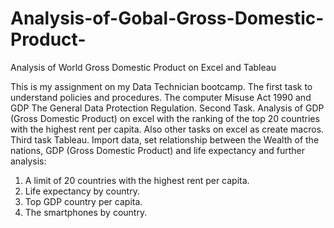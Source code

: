 # Analysis-of-Gobal-Gross-Domestic-Product-
Analysis of World Gross Domestic Product on Excel and Tableau 

This is my assignment on my Data Technician bootcamp.
The first task to understand policies and procedures. The computer Misuse Act 1990 and GDP The General Data Protection Regulation.
Second Task. Analysis of GDP (Gross Domestic Product) on excel with the ranking of the top 20 countries with the highest rent per capita. Also other tasks on excel as create macros. 
Third task Tableau. Import data, set relationship between the Wealth of the nations, GDP (Gross Domestic Product) and life expectancy and further analysis:
1. A limit of 20 countries with the highest rent per capita.
2. Life expectancy by country.
3. Top GDP country per capita.
4. The smartphones by country.

